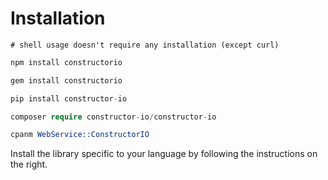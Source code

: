 # Installation

```shell
# shell usage doesn't require any installation (except curl)
```

```javascript
npm install constructorio
```

```ruby
gem install constructorio
```

```python
pip install constructor-io
```

```php
composer require constructor-io/constructor-io
```

```perl
cpanm WebService::ConstructorIO
```

Install the library specific to your language by following the instructions on the right.
